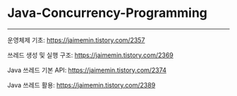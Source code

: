 # Java-Concurrency-Programming
---
운영체제 기초: https://jaimemin.tistory.com/2357

쓰레드 생성 및 실행 구조: https://jaimemin.tistory.com/2369

Java 쓰레드 기본 API: https://jaimemin.tistory.com/2374

Java 쓰레드 활용: https://jaimemin.tistory.com/2389
